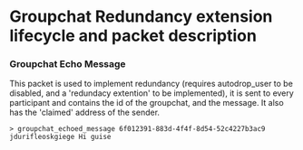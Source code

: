 Groupchat Redundancy extension lifecycle and packet description
===============================================================

### Groupchat Echo Message

This packet is used to implement redundancy (requires autodrop_user to be disabled, and a 'redundacy extention' to be implemented), it is sent to every participant and contains the id of the groupchat, and the message. It also has the 'claimed' address of the sender.

```
> groupchat_echoed_message 6f012391-883d-4f4f-8d54-52c4227b3ac9 jdurifleoskgiege Hi guise
```